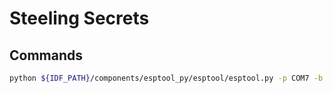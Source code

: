 # Steeling Secrets

## Commands

```bash
python ${IDF_PATH}/components/esptool_py/esptool/esptool.py -p COM7 -b 460800 read_flash 0 0x400000 flash.bin
```
